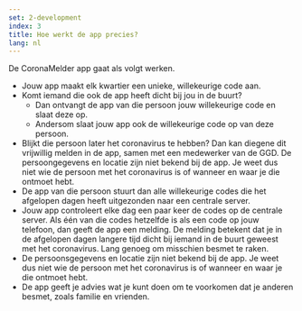 ```yaml
---
set: 2-development
index: 3
title: Hoe werkt de app precies?
lang: nl
---
```


De CoronaMelder app gaat als volgt werken.

- Jouw app maakt elk kwartier een unieke, willekeurige code aan.
- Komt iemand die ook de app heeft dicht bij jou in de buurt? 
    - Dan ontvangt de app van die persoon jouw willekeurige code en slaat deze op. 
    - Andersom slaat jouw app ook de willekeurige code op van deze persoon. 
- Blijkt die persoon later het coronavirus te hebben? Dan kan diegene dit vrijwillig melden in de app, 
samen met een medewerker van de GGD. De persoongegevens en locatie zijn niet bekend bij de app. Je weet dus niet wie de persoon met het coronavirus is of wanneer en waar je die ontmoet hebt.
- De app van die persoon stuurt dan alle willekeurige codes die het afgelopen dagen heeft uitgezonden naar een centrale server.
- Jouw app controleert elke dag een paar keer de codes op de centrale server. Als één van die codes hetzelfde is als een code op jouw telefoon, dan geeft de app een melding. De melding betekent dat je in de afgelopen dagen langere tijd dicht bij iemand in de buurt geweest met het coronavirus. Lang genoeg om misschien besmet te raken. 
- De persoonsgegevens en locatie zijn niet bekend bij de app. Je weet dus niet wie de persoon met het coronavirus is of wanneer en waar je die ontmoet hebt.
- De app geeft je advies wat je kunt doen om te voorkomen dat je anderen besmet, zoals familie en vrienden.

